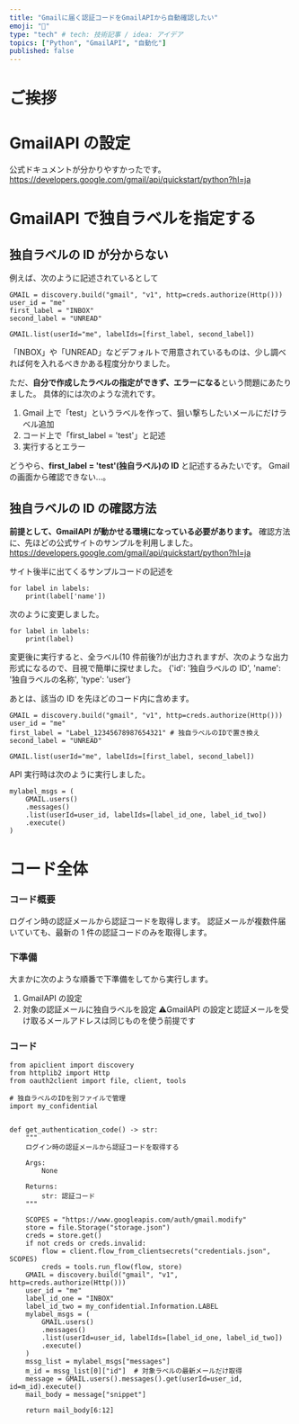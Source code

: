 ```yaml
---
title: "Gmailに届く認証コードをGmailAPIから自動確認したい"
emoji: "📨"
type: "tech" # tech: 技術記事 / idea: アイデア
topics: ["Python", "GmailAPI", "自動化"]
published: false
---
```


# ご挨拶

# GmailAPI の設定

公式ドキュメントが分かりやすかったです。
https://developers.google.com/gmail/api/quickstart/python?hl=ja

# GmailAPI で独自ラベルを指定する

## 独自ラベルの ID が分からない

例えば、次のように記述されているとして

```
GMAIL = discovery.build("gmail", "v1", http=creds.authorize(Http()))
user_id = "me"
first_label = "INBOX"
second_label = "UNREAD"

GMAIL.list(userId="me", labelIds=[first_label, second_label])
```

「INBOX」や「UNREAD」などデフォルトで用意されているものは、少し調べれば何を入れるべきかある程度分かりました。

ただ、**自分で作成したラベルの指定ができず、エラーになる**という問題にあたりました。
具体的には次のような流れです。

1. Gmail 上で「test」というラベルを作って、狙い撃ちしたいメールにだけラベル追加
2. コード上で「first_label = 'test'」と記述
3. 実行するとエラー

どうやら、**first_label = 'test'(独自ラベル)の ID** と記述するみたいです。
Gmail の画面から確認できない…。

## 独自ラベルの ID の確認方法

**前提として、GmailAPI が動かせる環境になっている必要があります。**
確認方法に、先ほどの公式サイトのサンプルを利用しました。
https://developers.google.com/gmail/api/quickstart/python?hl=ja

サイト後半に出てくるサンプルコードの記述を

```
for label in labels:
    print(label['name'])
```

次のように変更しました。

```
for label in labels:
    print(label)
```

変更後に実行すると、全ラベル(10 件前後?)が出力されますが、次のような出力形式になるので、目視で簡単に探せました。
{'id': '独自ラベルの ID', 'name': '独自ラベルの名称', 'type': 'user'}

あとは、該当の ID を先ほどのコード内に含めます。

```
GMAIL = discovery.build("gmail", "v1", http=creds.authorize(Http()))
user_id = "me"
first_label = "Label_12345678987654321" # 独自ラベルのIDで置き換え
second_label = "UNREAD"

GMAIL.list(userId="me", labelIds=[first_label, second_label])
```

API 実行時は次のように実行しました。

```
mylabel_msgs = (
    GMAIL.users()
    .messages()
    .list(userId=user_id, labelIds=[label_id_one, label_id_two])
    .execute()
)
```

# コード全体

### コード概要

ログイン時の認証メールから認証コードを取得します。
認証メールが複数件届いていても、最新の 1 件の認証コードのみを取得します。

### 下準備

大まかに次のような順番で下準備をしてから実行します。

1. GmailAPI の設定
2. 対象の認証メールに独自ラベルを設定
   ⚠️GmailAPI の設定と認証メールを受け取るメールアドレスは同じものを使う前提です

### コード

```
from apiclient import discovery
from httplib2 import Http
from oauth2client import file, client, tools

# 独自ラベルのIDを別ファイルで管理
import my_confidential


def get_authentication_code() -> str:
    """
    ログイン時の認証メールから認証コードを取得する

    Args:
        None

    Returns:
        str: 認証コード
    """

    SCOPES = "https://www.googleapis.com/auth/gmail.modify"
    store = file.Storage("storage.json")
    creds = store.get()
    if not creds or creds.invalid:
        flow = client.flow_from_clientsecrets("credentials.json", SCOPES)
        creds = tools.run_flow(flow, store)
    GMAIL = discovery.build("gmail", "v1", http=creds.authorize(Http()))
    user_id = "me"
    label_id_one = "INBOX"
    label_id_two = my_confidential.Information.LABEL
    mylabel_msgs = (
        GMAIL.users()
        .messages()
        .list(userId=user_id, labelIds=[label_id_one, label_id_two])
        .execute()
    )
    mssg_list = mylabel_msgs["messages"]
    m_id = mssg_list[0]["id"]  # 対象ラベルの最新メールだけ取得
    message = GMAIL.users().messages().get(userId=user_id, id=m_id).execute()
    mail_body = message["snippet"]

    return mail_body[6:12]
```
